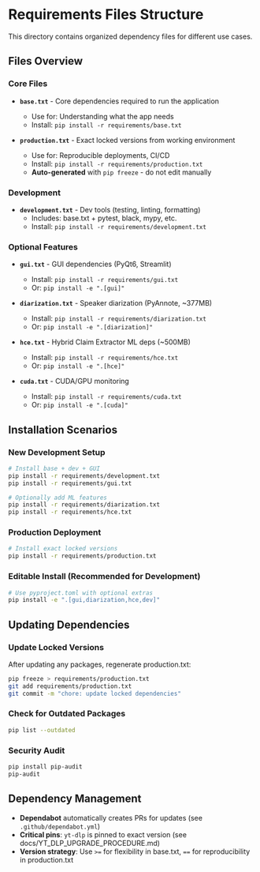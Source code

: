 # Requirements Files Structure

This directory contains organized dependency files for different use cases.

## Files Overview

### Core Files

- **`base.txt`** - Core dependencies required to run the application
  - Use for: Understanding what the app needs
  - Install: `pip install -r requirements/base.txt`

- **`production.txt`** - Exact locked versions from working environment
  - Use for: Reproducible deployments, CI/CD
  - Install: `pip install -r requirements/production.txt`
  - **Auto-generated** with `pip freeze` - do not edit manually

### Development

- **`development.txt`** - Dev tools (testing, linting, formatting)
  - Includes: base.txt + pytest, black, mypy, etc.
  - Install: `pip install -r requirements/development.txt`

### Optional Features

- **`gui.txt`** - GUI dependencies (PyQt6, Streamlit)
  - Install: `pip install -r requirements/gui.txt`
  - Or: `pip install -e ".[gui]"`

- **`diarization.txt`** - Speaker diarization (PyAnnote, ~377MB)
  - Install: `pip install -r requirements/diarization.txt`
  - Or: `pip install -e ".[diarization]"`

- **`hce.txt`** - Hybrid Claim Extractor ML deps (~500MB)
  - Install: `pip install -r requirements/hce.txt`
  - Or: `pip install -e ".[hce]"`

- **`cuda.txt`** - CUDA/GPU monitoring
  - Install: `pip install -r requirements/cuda.txt`
  - Or: `pip install -e ".[cuda]"`

## Installation Scenarios

### New Development Setup
```bash
# Install base + dev + GUI
pip install -r requirements/development.txt
pip install -r requirements/gui.txt

# Optionally add ML features
pip install -r requirements/diarization.txt
pip install -r requirements/hce.txt
```

### Production Deployment
```bash
# Install exact locked versions
pip install -r requirements/production.txt
```

### Editable Install (Recommended for Development)
```bash
# Use pyproject.toml with optional extras
pip install -e ".[gui,diarization,hce,dev]"
```

## Updating Dependencies

### Update Locked Versions
After updating any packages, regenerate production.txt:
```bash
pip freeze > requirements/production.txt
git add requirements/production.txt
git commit -m "chore: update locked dependencies"
```

### Check for Outdated Packages
```bash
pip list --outdated
```

### Security Audit
```bash
pip install pip-audit
pip-audit
```

## Dependency Management

- **Dependabot** automatically creates PRs for updates (see `.github/dependabot.yml`)
- **Critical pins**: `yt-dlp` is pinned to exact version (see docs/YT_DLP_UPGRADE_PROCEDURE.md)
- **Version strategy**: Use `>=` for flexibility in base.txt, `==` for reproducibility in production.txt

